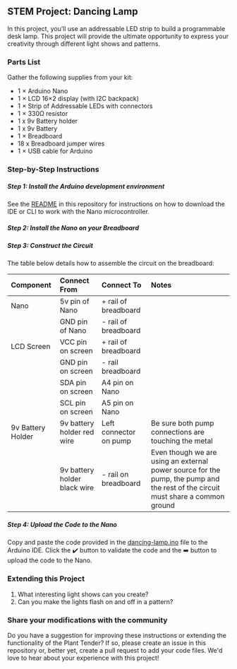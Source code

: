 ## STEM Project: Dancing Lamp

In this project, you’ll use an addressable LED strip to build a programmable desk lamp. This project will provide the ultimate opportunity to express your creativity through different light shows and patterns. 

### Parts List

Gather the following supplies from your kit:
- 1 × Arduino Nano
- 1 × LCD 16×2 display (with I2C backpack)
- 1 × Strip of Addressable LEDs with connectors
- 1 × 330Ω resistor
- 1 x 9v Battery holder
- 1 x 9v Battery
- 1 × Breadboard
- 18 x Breadboard jumper wires
- 1 × USB cable for Arduino

### Step-by-Step Instructions

##### Step 1: Install the Arduino development environment 
See the [README](https://github.com/gallopingdev/stem-projects/blob/main/README.md) in this repository for instructions on how to download the IDE or CLI to work with the Nano microcontroller.

##### Step 2: Install the Nano on your Breadboard

##### Step 3: Construct the Circuit

The table below details how to assemble the circuit on the breadboard:

| Component | Connect From | Connect To | Notes |
| :------- | :-------------- | :--------- | :---------- |
| Nano |  5v pin of Nano | + rail of breadboard |  |
|  | GND pin of Nano | - rail of breadboard |  |
| LCD Screen | VCC pin on screen | + rail of breadboard |  |
|  | GND pin on screen | - rail breadboard |  |
|  | SDA pin on screen | A4 pin on Nano |  |
|  | SCL pin on screen | A5 pin on Nano |  |
| 9v Battery Holder | 9v battery holder red wire | Left connector on pump | Be sure both pump connections are touching the metal |
|   | 9v battery holder black wire | - rail on breadboard | Even though we are using an external power source for the pump, the pump and the rest of the circuit must share a common ground |

##### Step 4: Upload the Code to the Nano

Copy and paste the code provided in the [dancing-lamp.ino](https://github.com/gallopingdev/stem-projects/blob/main/dancing-lamp/dancing-lamp.ino) file to the Arduino IDE. Click the ✔️ button to validate the code and the ➡️ button to upload the code to the Nano.

### Extending this Project

1. What interesting light shows can you create?
2. Can you make the lights flash on and off in a pattern?

### Share your modifications with the community

Do you have a suggestion for improving these instructions or extending the functionality of the Plant Tender? If so, please create an issue in this repository or, better yet, create a pull request to add your code files. We'd love to hear about your experience with this project!

